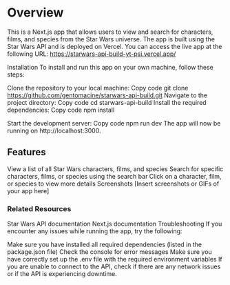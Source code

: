 # Overview

This is a Next.js app that allows users to view and search for characters, films, and species from the Star Wars universe. The app is built using the Star Wars API and is deployed on Vercel. You can access the live app at the following URL: https://starwars-api-build-yt-psi.vercel.app/

Installation
To install and run this app on your own machine, follow these steps:

Clone the repository to your local machine:
Copy code
git clone https://github.com/gentomacine/starwars-api-build.git
Navigate to the project directory:
Copy code
cd starwars-api-build
Install the required dependencies:
Copy code
npm install

Start the development server:
Copy code
npm run dev
The app will now be running on http://localhost:3000.

## Features

View a list of all Star Wars characters, films, and species
Search for specific characters, films, or species using the search bar
Click on a character, film, or species to view more details
Screenshots
[Insert screenshots or GIFs of your app here]

### Related Resources

Star Wars API documentation
Next.js documentation
Troubleshooting
If you encounter any issues while running the app, try the following:

Make sure you have installed all required dependencies (listed in the package.json file)
Check the console for error messages
Make sure you have correctly set up the .env file with the required environment variables
If you are unable to connect to the API, check if there are any network issues or if the API is experiencing downtime.
